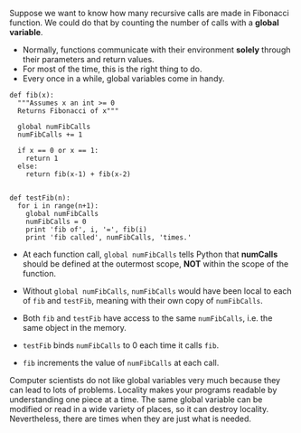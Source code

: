 Suppose we want to know how many recursive calls are made in Fibonacci function.
We could do that by counting the number of calls with a **global variable**.

* Normally, functions communicate with their environment **solely** through their parameters and return values. 
* For most of the time, this is the right thing to do. 
* Every once in a while, global variables come in handy.

```
def fib(x):
  """Assumes x an int >= 0
  Returns Fibonacci of x"""

  global numFibCalls
  numFibCalls += 1
  
  if x == 0 or x == 1:
    return 1
  else:
    return fib(x-1) + fib(x-2)


def testFib(n):
  for i in range(n+1):
    global numFibCalls
    numFibCalls = 0
    print 'fib of', i, '=', fib(i)
    print 'fib called', numFibCalls, 'times.'

```

* At each function call, `global numFibCalls` tells Python that **numCalls** should be defined at the outermost scope, **NOT** within the scope of the function.

* Without `global numFibCalls`, `numFibCalls` would have been local to each of `fib` and `testFib`, meaning with their own copy of `numFibCalls`.

* Both `fib` and `testFib` have access to the same `numFibCalls`, i.e. the same object in the memory. 

* `testFib` binds `numFibCalls` to 0 each time it calls `fib`.

* `fib` increments the value of `numFibCalls` at each call.

Computer scientists do not like global variables very much because they can lead to lots of problems. Locality makes your programs readable by understanding one piece at a time. The same global variable can be modified or read in a wide variety of places, so it can destroy locality. Nevertheless, there are times when they are just what is needed.